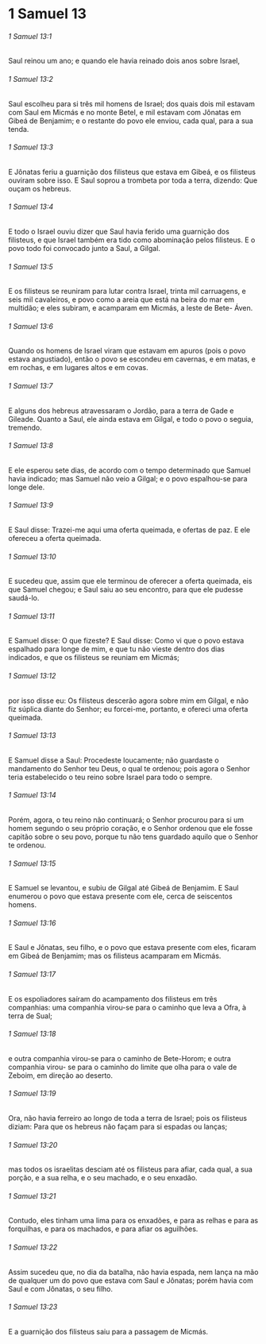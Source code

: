 # 1 Samuel 13

###### 1 Samuel 13:1

Saul reinou um ano; e quando ele havia reinado dois anos sobre Israel,

###### 1 Samuel 13:2

Saul escolheu para si três mil homens de Israel; dos quais dois mil estavam com Saul em Micmás e no monte Betel, e mil estavam com Jônatas em Gibeá de Benjamim; e o restante do povo ele enviou, cada qual, para a sua tenda.

###### 1 Samuel 13:3

E Jônatas feriu a guarnição dos filisteus que estava em Gibeá, e os filisteus ouviram sobre isso. E Saul soprou a trombeta por toda a terra, dizendo: Que ouçam os hebreus.

###### 1 Samuel 13:4

E todo o Israel ouviu dizer que Saul havia ferido uma guarnição dos filisteus, e que Israel também era tido como abominação pelos filisteus. E o povo todo foi convocado junto a Saul, a Gilgal.

###### 1 Samuel 13:5

E os filisteus se reuniram para lutar contra Israel, trinta mil carruagens, e seis mil cavaleiros, e povo como a areia que está na beira do mar em multidão; e eles subiram, e acamparam em Micmás, a leste de Bete- Áven.

###### 1 Samuel 13:6

Quando os homens de Israel viram que estavam em apuros (pois o povo estava angustiado), então o povo se escondeu em cavernas, e em matas, e em rochas, e em lugares altos e em covas.

###### 1 Samuel 13:7

E alguns dos hebreus atravessaram o Jordão, para a terra de Gade e Gileade. Quanto a Saul, ele ainda estava em Gilgal, e todo o povo o seguia, tremendo.

###### 1 Samuel 13:8

E ele esperou sete dias, de acordo com o tempo determinado que Samuel havia indicado; mas Samuel não veio a Gilgal; e o povo espalhou-se para longe dele.

###### 1 Samuel 13:9

E Saul disse: Trazei-me aqui uma oferta queimada, e ofertas de paz. E ele ofereceu a oferta queimada.

###### 1 Samuel 13:10

E sucedeu que, assim que ele terminou de oferecer a oferta queimada, eis que Samuel chegou; e Saul saiu ao seu encontro, para que ele pudesse saudá-lo.

###### 1 Samuel 13:11

E Samuel disse: O que fizeste? E Saul disse: Como vi que o povo estava espalhado para longe de mim, e que tu não vieste dentro dos dias indicados, e que os filisteus se reuniam em Micmás;

###### 1 Samuel 13:12

por isso disse eu: Os filisteus descerão agora sobre mim em Gilgal, e não fiz súplica diante do Senhor; eu forcei-me, portanto, e ofereci uma oferta queimada.

###### 1 Samuel 13:13

E Samuel disse a Saul: Procedeste loucamente; não guardaste o mandamento do Senhor teu Deus, o qual te ordenou; pois agora o Senhor teria estabelecido o teu reino sobre Israel para todo o sempre.

###### 1 Samuel 13:14

Porém, agora, o teu reino não continuará; o Senhor procurou para si um homem segundo o seu próprio coração, e o Senhor ordenou que ele fosse capitão sobre o seu povo, porque tu não tens guardado aquilo que o Senhor te ordenou.

###### 1 Samuel 13:15

E Samuel se levantou, e subiu de Gilgal até Gibeá de Benjamim. E Saul enumerou o povo que estava presente com ele, cerca de seiscentos homens.

###### 1 Samuel 13:16

E Saul e Jônatas, seu filho, e o povo que estava presente com eles, ficaram em Gibeá de Benjamim; mas os filisteus acamparam em Micmás.

###### 1 Samuel 13:17

E os espoliadores saíram do acampamento dos filisteus em três companhias: uma companhia virou-se para o caminho que leva a Ofra, à terra de Sual;

###### 1 Samuel 13:18

e outra companhia virou-se para o caminho de Bete-Horom; e outra companhia virou- se para o caminho do limite que olha para o vale de Zeboim, em direção ao deserto.

###### 1 Samuel 13:19

Ora, não havia ferreiro ao longo de toda a terra de Israel; pois os filisteus diziam: Para que os hebreus não façam para si espadas ou lanças;

###### 1 Samuel 13:20

mas todos os israelitas desciam até os filisteus para afiar, cada qual, a sua porção, e a sua relha, e o seu machado, e o seu enxadão.

###### 1 Samuel 13:21

Contudo, eles tinham uma lima para os enxadões, e para as relhas e para as forquilhas, e para os machados, e para afiar os aguilhões.

###### 1 Samuel 13:22

Assim sucedeu que, no dia da batalha, não havia espada, nem lança na mão de qualquer um do povo que estava com Saul e Jônatas; porém havia com Saul e com Jônatas, o seu filho.

###### 1 Samuel 13:23

E a guarnição dos filisteus saiu para a passagem de Micmás.

